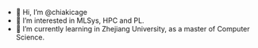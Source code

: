 - 👋 Hi, I’m @chiakicage
- 👀 I’m interested in MLSys, HPC and PL.
- 🌱 I’m currently learning in Zhejiang University, as a master of Computer Science.


<!---
chiakicage/chiakicage is a ✨ special ✨ repository because its `README.md` (this file) appears on your GitHub profile.
You can click the Preview link to take a look at your changes.
--->
